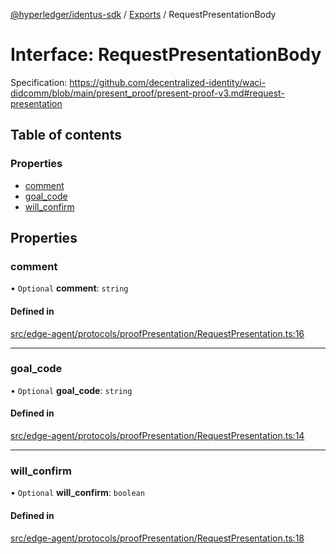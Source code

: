 [@hyperledger/identus-sdk](../README.md) / [Exports](../modules.md) / RequestPresentationBody

# Interface: RequestPresentationBody

Specification:
https://github.com/decentralized-identity/waci-didcomm/blob/main/present_proof/present-proof-v3.md#request-presentation

## Table of contents

### Properties

- [comment](RequestPresentationBody.md#comment)
- [goal\_code](RequestPresentationBody.md#goal_code)
- [will\_confirm](RequestPresentationBody.md#will_confirm)

## Properties

### comment

• `Optional` **comment**: `string`

#### Defined in

[src/edge-agent/protocols/proofPresentation/RequestPresentation.ts:16](https://github.com/hyperledger-identus/sdk-ts/blob/ccc9c0ac7bbfa014ad60ef1b5e244665d7b8ffc1/src/edge-agent/protocols/proofPresentation/RequestPresentation.ts#L16)

___

### goal\_code

• `Optional` **goal\_code**: `string`

#### Defined in

[src/edge-agent/protocols/proofPresentation/RequestPresentation.ts:14](https://github.com/hyperledger-identus/sdk-ts/blob/ccc9c0ac7bbfa014ad60ef1b5e244665d7b8ffc1/src/edge-agent/protocols/proofPresentation/RequestPresentation.ts#L14)

___

### will\_confirm

• `Optional` **will\_confirm**: `boolean`

#### Defined in

[src/edge-agent/protocols/proofPresentation/RequestPresentation.ts:18](https://github.com/hyperledger-identus/sdk-ts/blob/ccc9c0ac7bbfa014ad60ef1b5e244665d7b8ffc1/src/edge-agent/protocols/proofPresentation/RequestPresentation.ts#L18)

